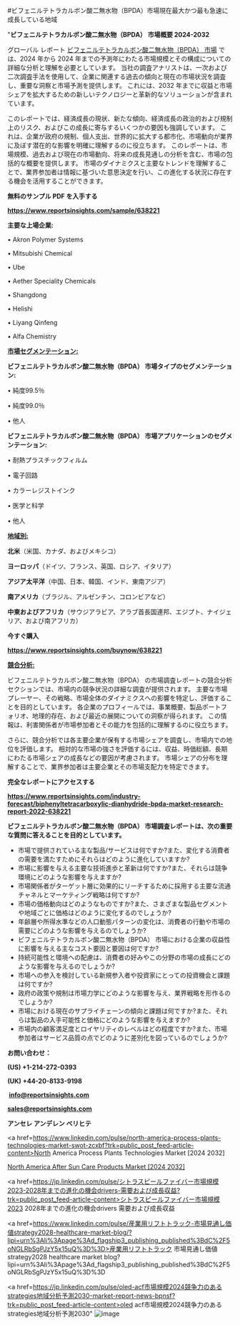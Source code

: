 #ビフェニルテトラカルボン酸二無水物（BPDA）市場現在最大かつ最も急速に成長している地域

"<strong>ビフェニルテトラカルボン酸二無水物（BPDA） 市場概要 2024-2032</strong>

グローバル レポート <a href=https://www.reportsinsights.com/sample/638221>ビフェニルテトラカルボン酸二無水物（BPDA） 市場</a> では、2024 年から 2024 年までの予測年にわたる市場規模とその構成についての詳細な分析と理解を必要としています。 当社の調査アナリストは、一次および二次調査手法を使用して、企業に関連する過去の傾向と現在の市場状況を調査し、重要な洞察と市場予測を提供します。 これには、2032 年までに収益と市場シェアを拡大​​するための新しいテクノロジーと革新的なソリューションが含まれています。

このレポートでは、経済成長の現状、新たな傾向、経済成長の政治的および規制上のリスク、およびこの成長に寄与するいくつかの要因も強調しています。 これは、企業が政府の規制、個人支出、世界的に拡大する都市化、市場動向が業界に及ぼす潜在的な影響を明確に理解するのに役立ちます。 このレポートは、市場規模、過去および現在の市場動向、将来の成長見通しの分析を含む、市場の包括的な概要を提供します。 市場のダイナミクスと主要なトレンドを理解することで、業界参加者は情報に基づいた意思決定を行い、この進化する状況に存在する機会を活用することができます。

<strong><b>無料のサンプル PDF を入手する</b></strong>

<a href=https://www.reportsinsights.com/sample/638221><strong><u>https://www.reportsinsights.com/sample/638221</u></strong></a>

<strong>主要な上場企業:</strong>

• Akron Polymer Systems

• Mitsubishi Chemical

• Ube

• Aether Speciality Chemicals

• Shangdong

• Helishi

• Liyang Qinfeng

• Alfa Chemistry

<strong><u>市場セグメンテーション</u></strong><strong><u>:</u></strong>

<strong>ビフェニルテトラカルボン酸二無水物（BPDA） 市場タイプのセグメンテーション:</strong>

• 純度99.5％

• 純度99.0％

• 他人

<strong>ビフェニルテトラカルボン酸二無水物（BPDA） 市場アプリケーションのセグメンテーション:</strong>

• 耐熱プラスチックフィルム

• 電子回路

• カラーレジストインク

• 医学と科学

• 他人

<strong><u>地域別</u></strong><strong><u>:</u></strong>

<strong>北米</strong>（米国、カナダ、およびメキシコ）

<strong>ヨーロッパ</strong>（ドイツ、フランス、英国、ロシア、イタリア）

<strong>アジア太平洋</strong>（中国、日本、韓国、インド、東南アジア）

<strong>南アメリカ</strong>（ブラジル、アルゼンチン、コロンビアなど）

<strong>中東およびアフリカ</strong>（サウジアラビア、アラブ首長国連邦、エジプト、ナイジェリア、および南アフリカ）

<strong>今すぐ購入</strong>

<a href=https://www.reportsinsights.com/buynow/638221><strong><u>https://www.reportsinsights.com/buynow/638221</u></strong></a>

<strong><u>競合分析:</u></strong>

ビフェニルテトラカルボン酸二無水物（BPDA） の市場調査レポートの競合分析セクションでは、市場内の競争状況の詳細な調査が提供されます。 主要な市場プレーヤー、その戦略、市場全体のダイナミクスへの影響を特定し、評価することを目的としています。 各企業のプロフィールでは、事業概要、製品ポートフォリオ、地理的存在、および最近の展開についての洞察が得られます。 この情報は、利害関係者が市場参加者とその能力を包括的に理解するのに役立ちます。

さらに、競合分析では各主要企業が保有する市場シェアを調査し、市場内での地位を評価します。 相対的な市場の強さを評価するには、収益、時価総額、長期にわたる市場シェアの成長などの要因が考慮されます。 市場シェアの分布を理解することで、業界参加者は主要企業とその市場支配力を特定できます。

<strong>完全なレポートにアクセスする</strong>

<a href=https://www.reportsinsights.com/industry-forecast/biphenyltetracarboxylic-dianhydride-bpda-market-research-report-2022-638221><strong><u><b>https://www.reportsinsights.com/industry-forecast/biphenyltetracarboxylic-dianhydride-bpda-market-research-report-2022-638221</b></u></strong></a>

<strong><b>ビフェニルテトラカルボン酸二無水物（BPDA） 市場調査レポートは、次の重要な質問に答えることを目的としています。</b></strong>
<ul>
  <li>市場で提供されている主な製品/サービスは何ですか?また、変化する消費者の需要を満たすためにそれらはどのように進化していますか?</li>
  <li>市場に影響を与える主要な技術進歩と革新は何ですか?また、それらは競争環境にどのような影響を与えますか?</li>
  <li>市場関係者がターゲット層に効果的にリーチするために採用する主要な流通チャネルとマーケティング戦略は何ですか?</li>
  <li>市場の価格動向はどのようなものですか?また、さまざまな製品セグメントや地域ごとに価格はどのように変化するのでしょうか?</li>
  <li>年齢層や所得水準などの人口動態パターンの変化は、消費者の行動や市場の需要にどのような影響を与えるのでしょうか?</li>
  <li>ビフェニルテトラカルボン酸二無水物（BPDA） 市場における企業の収益性に影響を与える主なコスト要因と要因は何ですか?</li>
  <li>持続可能性と環境への配慮は、消費者の好みやこの分野の市場の成長にどのような影響を与えるのでしょうか?</li>
  <li>市場への参入を検討している新規参入者や投資家にとっての投資機会と課題は何ですか?</li>
  <li>政府の政策や規制は市場力学にどのような影響を与え、業界戦略を形作るのでしょうか?</li>
  <li>市場における現在のサプライチェーンの傾向と課題は何ですか?また、それらは製品の入手可能性と価格にどのような影響を与えますか?</li>
  <li>市場内の顧客満足度とロイヤリティのレベルはどの程度ですか?また、市場参加者はサービス品質の点でどのように差別化を図っているのでしょうか?</li>
</ul>
<strong>お問い合わせ：</strong>

<strong>(US) +1-214-272-0393</strong>

<strong>(UK) +44-20-8133-9198</strong>

<strong> </strong><a href=info@reportsinsights.com><strong><u>info@reportsinsights.com</u></strong></a>

<a href=sales@reportsinsights.com><strong><u>sales@reportsinsights.com</u></strong></a>

<strong>アンセレ アンデレン ベリヒテ</strong>

<a href=https://www.linkedin.com/pulse/north-america-process-plants-technologies-market-swot-zcxbf?trk=public_post_feed-article-content>North America Process Plants Technologies Market [2024 2032]</a>

<a href=https://www.linkedin.com/pulse/north-america-after-sun-care-products-market-guide-qopjf/>North America After Sun Care Products Market [2024 2032]</a>

<a href=https://jp.linkedin.com/pulse/シトラスピールファイバー市場規模2023-2028年までの進化の機会drivers-需要および成長収益?trk=public_post_feed-article-content>シトラスピールファイバー市場規模2023 2028年までの進化の機会drivers 需要および成長収益</a>

<a href=https://www.linkedin.com/pulse/産業用リフトトラック-市場見通し価値strategy2028-healthcare-market-blog/?lipi=urn%3Ali%3Apage%3Ad_flagship3_publishing_published%3BdC%2F5oNGLRbSgPJzY5x15uQ%3D%3D>産業用リフトトラック 市場見通し価値strategy2028 healthcare market blog?lipi=urn%3Ali%3Apage%3Ad_flagship3_publishing_published%3BdC%2F5oNGLRbSgPJzY5x15uQ%3D%3D</a>

<a href=https://jp.linkedin.com/pulse/oled-acf市場規模2024競争力のあるstrategies地域分析予測2030-market-report-news-bpnsf?trk=public_post_feed-article-content>oled acf市場規模2024競争力のあるstrategies地域分析予測2030</a>"
![image](https://github.com/aanak123/RIMarketer1/assets/158471119/fb3af4ce-1112-45d6-be5b-c8a97be2221b)
